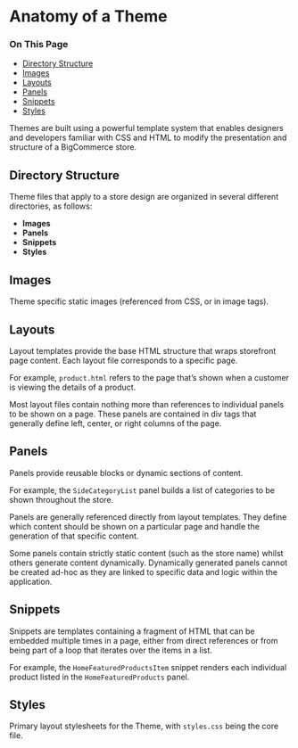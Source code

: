 <h1>Anatomy of a Theme</h1>
<div class="otp" id="no-index">
	<h3>On This Page</h3>
	<ul>
		<li><a href="#directory-structure">Directory Structure</a></li>
		<li><a href="#blueprint-images">Images</a></li>
		<li><a href="#blueprint-layouts">Layouts</a></li>
    <li><a href="#blueprint-panels">Panels</a></li>
    <li><a href="#blueprint-snippets">Snippets</a></li>
    <li><a href="#blueprint-styles">Styles</a></li>
		</ul>
</div>

Themes are built using a powerful template system that enables designers and developers familiar with CSS and HTML to modify the presentation and structure of a BigCommerce store.



<a href='#directory-structure' aria-hidden='true' class='block-anchor'  id='directory-structure'></a>

## Directory Structure

Theme files that apply to a store design are organized in several different directories, as follows:

*   **Images**
*   **Panels**
*   **Snippets**
*   **Styles**




<a href='#blueprint-images' aria-hidden='true' class='block-anchor'  id='blueprint-images'></a>

## Images

Theme specific static images (referenced from CSS, or in image tags).



<a href='#blueprint-layouts' aria-hidden='true' class='block-anchor'  id='blueprint-layouts'></a>

## Layouts

Layout templates provide the base HTML structure that wraps storefront page content. Each layout file corresponds to a specific page.

For example, `product.html` refers to the page that’s shown when a customer is viewing the details of a product.

Most layout files contain nothing more than references to individual panels to be shown on a page. These panels are contained in div tags that generally define left, center, or right columns of the page.



<a href='#blueprint-panels' aria-hidden='true' class='block-anchor'  id='blueprint-panels'></a>

## Panels

Panels provide reusable blocks or dynamic sections of content.

For example, the `SideCategoryList` panel builds a list of categories to be shown throughout the store.

Panels are generally referenced directly from layout templates. They define which content should be shown on a particular page and handle the generation of that specific content.

Some panels contain strictly static content (such as the store name) whilst others generate content dynamically. Dynamically generated panels cannot be created ad-hoc as they are linked to specific data and logic within the application.



<a href='#blueprint-snippets' aria-hidden='true' class='block-anchor'  id='blueprint-snippets'></a>

## Snippets

Snippets are templates containing a fragment of HTML that can be embedded multiple times in a page, either from direct references or from being part of a loop that iterates over the items in a list.

For example, the `HomeFeaturedProductsItem` snippet renders each individual product listed in the `HomeFeaturedProducts` panel.



<a href='#blueprint-styles' aria-hidden='true' class='block-anchor'  id='blueprint-styles'></a>

## Styles

Primary layout stylesheets for the Theme, with `styles.css` being the core file.


